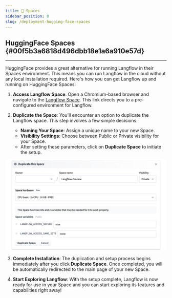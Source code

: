```yaml
---
title: 🤗 Spaces
sidebar_position: 0
slug: /deployment-hugging-face-spaces
---
```




## HuggingFace Spaces {#00f5b3a6818d496dbb18e1a6a910e57d}


---


HuggingFace provides a great alternative for running Langflow in their Spaces environment. This means you can run Langflow in the cloud without any local installation required. Here's how you can get Langflow up and running on HuggingFace Spaces:


1. **Access Langflow Space**: Open a Chromium-based browser and navigate to the [Langflow Space](https://huggingface.co/spaces/Langflow/Langflow?duplicate=true). This link directs you to a pre-configured environment for Langflow.


2. **Duplicate the Space**: You'll encounter an option to duplicate the Langflow space. This step involves a few simple decisions:

	- **Naming Your Space**: Assign a unique name to your new Space.
	- **Visibility Settings**: Choose between Public or Private visibility for your Space.
	- After setting these parameters, click on **Duplicate Space** to initiate the setup.

![](./257215214.png)


3. **Complete Installation**: The duplication and setup process begins immediately after you click **Duplicate Space**. Once completed, you will be automatically redirected to the main page of your new Space.


4. **Start Exploring Langflow**: With the setup complete, Langflow is now ready for use in your Space and you can start exploring its features and capabilities right away! 

